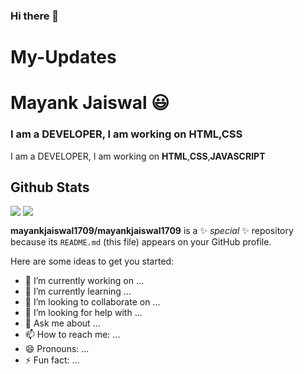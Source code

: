 ### Hi there 👋
# My-Updates
# Mayank Jaiswal 😃
### I am a  DEVELOPER, I am working on **HTML**,**CSS**

I am a DEVELOPER, I am working on **HTML**,**CSS**,**JAVASCRIPT**

<h2 style="block">Github Stats</h2>

<p><img align="top" src="https://github-readme-stats.vercel.app/api?username=Mayankjaiswal1709&show_icons=true" />
<img align="top" src="https://github-readme-stats.vercel.app/api/top-langs/?username=Mayankjaiswal1709" /></p>

**mayankjaiswal1709/mayankjaiswal1709** is a ✨ _special_ ✨ repository because its `README.md` (this file) appears on your GitHub profile.

Here are some ideas to get you started:

- 🔭 I’m currently working on ...
- 🌱 I’m currently learning ...
- 👯 I’m looking to collaborate on ...
- 🤔 I’m looking for help with ...
- 💬 Ask me about ...
- 📫 How to reach me: ...
- 😄 Pronouns: ...
- ⚡ Fun fact: ...

